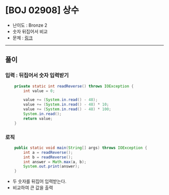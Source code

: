 # \[BOJ 02908] 상수

- 난이도 : Bronze 2
- 숫자 뒤집어서 비교
- 문제 : <a href="https://www.acmicpc.net/problem/2908" target="_blank">링크</a>

---  

## 풀이
### 입력 : 뒤집어서 숫자 입력받기
```java
    private static int readReverse() throws IOException {
        int value = 0;

        value += (System.in.read() - 48);
        value += (System.in.read() - 48) * 10;
        value += (System.in.read() - 48) * 100;
        System.in.read();
        return value;
    }
```

### 로직
```java
    public static void main(String[] args) throws IOException {
        int a = readReverse();
        int b = readReverse();
        int answer = Math.max(a, b);
        System.out.print(answer);
    }
```
- 두 숫자를 뒤집어 입력받는다.
- 비교하여 큰 값을 출력
